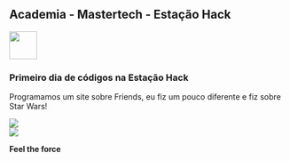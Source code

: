 <nav>
  <h1>Academia - Mastertech - Estação Hack</h1>
  <img src="https://ftp.mastertech.com.br/Nginx-Fancyindex-Theme/Nginx-Fancyindex-Theme-light/estacao-logo.png"  width="50" height="50"  />
</nav>
  
<h3>Primeiro dia de códigos na Estação Hack </h3>
<p>Programamos um site sobre Friends, eu fiz um pouco diferente e fiz sobre Star Wars!</p>

<img src="https://media.giphy.com/media/YwjzRjSaCWlP2/source.gif"  />



<footer>
 
<img src="https://media.giphy.com/media/SHppUTMNewZwc/source.gif"  />
  
<b>Feel the force</b>
  

</footer>
